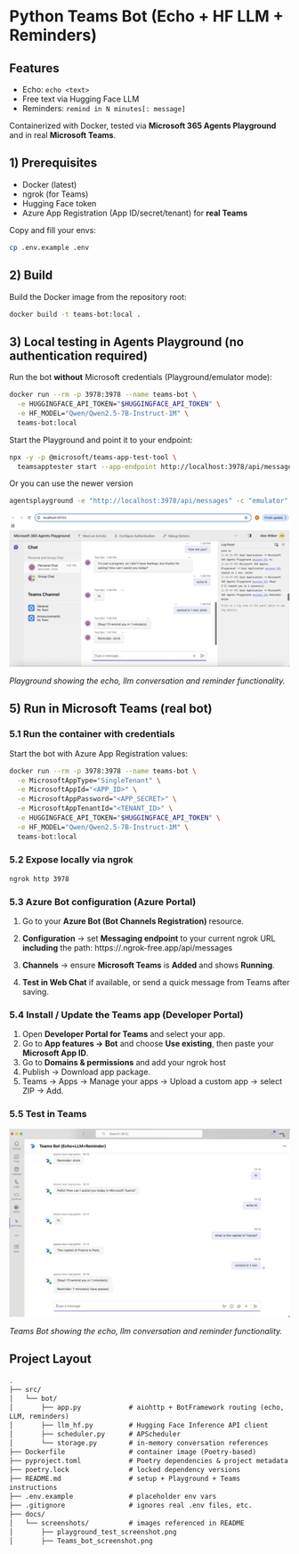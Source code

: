 # Python Teams Bot (Echo + HF LLM + Reminders)

## Features
- Echo: `echo <text>`
- Free text via Hugging Face LLM
- Reminders: `remind in N minutes[: message]`

Containerized with Docker, tested via **Microsoft 365 Agents Playground** and in real **Microsoft Teams**.


## 1) Prerequisites

- Docker (latest)
- ngrok (for Teams)  
- Hugging Face token   
- Azure App Registration (App ID/secret/tenant) for **real Teams**

Copy and fill your envs:
```bash
cp .env.example .env
```

## 2) Build

Build the Docker image from the repository root:

```bash
docker build -t teams-bot:local .
```

## 3) Local testing in **Agents Playground** (no authentication required)

Run the bot **without** Microsoft credentials (Playground/emulator mode):

```bash
docker run --rm -p 3978:3978 --name teams-bot \
  -e HUGGINGFACE_API_TOKEN="$HUGGINGFACE_API_TOKEN" \
  -e HF_MODEL="Qwen/Qwen2.5-7B-Instruct-1M" \
  teams-bot:local
```

Start the Playground and point it to your endpoint:
```bash
npx -y -p @microsoft/teams-app-test-tool \
  teamsapptester start --app-endpoint http://localhost:3978/api/messages
```

Or you can use the newer version
```bash
agentsplayground -e "http://localhost:3978/api/messages" -c "emulator"
```

![Playground — chatbot output](docs/screenshots/playground_test_screenshot.png)

*Playground showing the echo, llm conversation and reminder functionality.*
  

## 5) Run in **Microsoft Teams** (real bot)

### 5.1 Run the container **with credentials**
Start the bot with Azure App Registration values:

```bash
docker run --rm -p 3978:3978 --name teams-bot \
  -e MicrosoftAppType="SingleTenant" \
  -e MicrosoftAppId="<APP_ID>" \
  -e MicrosoftAppPassword="<APP_SECRET>" \
  -e MicrosoftAppTenantId="<TENANT_ID>" \
  -e HUGGINGFACE_API_TOKEN="$HUGGINGFACE_API_TOKEN" \
  -e HF_MODEL="Qwen/Qwen2.5-7B-Instruct-1M" \
  teams-bot:local
```
### 5.2 Expose locally via ngrok
```bash
ngrok http 3978
```
### 5.3 Azure Bot configuration (Azure Portal)
1. Go to your **Azure Bot (Bot Channels Registration)** resource.  
2. **Configuration** → set **Messaging endpoint** to your current ngrok URL **including** the path:
https://<your-ngrok>.ngrok-free.app/api/messages

3. **Channels** → ensure **Microsoft Teams** is **Added** and shows **Running**.
4. **Test in Web Chat** if available, or send a quick message from Teams after saving.

### 5.4 Install / Update the Teams app (Developer Portal)

1. Open **Developer Portal for Teams** and select your app.
2. Go to **App features → Bot** and choose **Use existing**, then paste your **Microsoft App ID**.
3. Go to **Domains & permissions** and add your ngrok host
4. Publish → Download app package.
5. Teams → Apps → Manage your apps → Upload a custom app → select ZIP → Add.


### 5.5  Test in Teams
![Teams — chatbot output](docs/screenshots/Teams_bot_screenshot.png)

*Teams Bot showing the echo, llm conversation and reminder functionality.*


## Project Layout
```
.
├── src/
│   └── bot/
│       ├── app.py            # aiohttp + BotFramework routing (echo, LLM, reminders)
│       ├── llm_hf.py         # Hugging Face Inference API client
│       ├── scheduler.py      # APScheduler
│       └── storage.py        # in-memory conversation references
├── Dockerfile                # container image (Poetry-based)
├── pyproject.toml            # Poetry dependencies & project metadata
├── poetry.lock               # locked dependency versions
├── README.md                 # setup + Playground + Teams instructions
├── .env.example              # placeholder env vars
├── .gitignore                # ignores real .env files, etc.
├── docs/
│   └── screenshots/          # images referenced in README
│       ├── playground_test_screenshot.png
│       ├── Teams_bot_screenshot.png

```